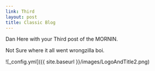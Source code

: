 ```yaml
---
link: Third
layout: post
title: Classic Blog
---
```


Dan Here with your Third post of the MORNIN.

Not Sure where it all went wrongzilla boi.

![_config.yml]({{ site.baseurl }}/images/LogoAndTitle2.png)